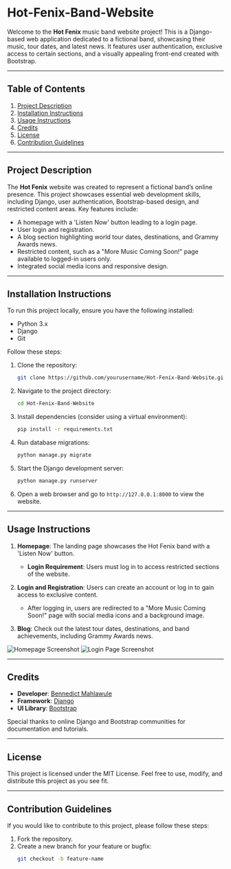 # Hot-Fenix-Band-Website

Welcome to the **Hot Fenix** music band website project! This is a Django-based web application dedicated to a fictional band, showcasing their music, tour dates, and latest news. It features user authentication, exclusive access to certain sections, and a visually appealing front-end created with Bootstrap.

---

## Table of Contents

1. [Project Description](#project-description)
2. [Installation Instructions](#installation-instructions)
3. [Usage Instructions](#usage-instructions)
4. [Credits](#credits)
5. [License](#license)
6. [Contribution Guidelines](#contribution-guidelines)

---

## Project Description

The **Hot Fenix** website was created to represent a fictional band’s online presence. This project showcases essential web development skills, including Django, user authentication, Bootstrap-based design, and restricted content areas. Key features include:
- A homepage with a 'Listen Now' button leading to a login page.
- User login and registration.
- A blog section highlighting world tour dates, destinations, and Grammy Awards news.
- Restricted content, such as a "More Music Coming Soon!" page available to logged-in users only.
- Integrated social media icons and responsive design.

---

## Installation Instructions

To run this project locally, ensure you have the following installed:
- Python 3.x
- Django
- Git

Follow these steps:

1. Clone the repository:
    ```bash
    git clone https://github.com/yourusername/Hot-Fenix-Band-Website.git
    ```
   
2. Navigate to the project directory:
    ```bash
    cd Hot-Fenix-Band-Website
    ```

3. Install dependencies (consider using a virtual environment):
    ```bash
    pip install -r requirements.txt
    ```

4. Run database migrations:
    ```bash
    python manage.py migrate
    ```

5. Start the Django development server:
    ```bash
    python manage.py runserver
    ```

6. Open a web browser and go to `http://127.0.0.1:8000` to view the website.

---

## Usage Instructions

1. **Homepage**: The landing page showcases the Hot Fenix band with a 'Listen Now' button.
   - **Login Requirement**: Users must log in to access restricted sections of the website.

2. **Login and Registration**: Users can create an account or log in to gain access to exclusive content.
   - After logging in, users are redirected to a "More Music Coming Soon!" page with social media icons and a background image.

3. **Blog**: Check out the latest tour dates, destinations, and band achievements, including Grammy Awards news.

![Homepage Screenshot](path/to/homepage_screenshot.png)
![Login Page Screenshot](path/to/login_screenshot.png)

---

## Credits

- **Developer**: [Bennedict Mahlawule](https://github.com/bennedixt)
- **Framework**: [Django](https://www.djangoproject.com/)
- **UI Library**: [Bootstrap](https://getbootstrap.com/)

Special thanks to online Django and Bootstrap communities for documentation and tutorials.

---

## License

This project is licensed under the MIT License. Feel free to use, modify, and distribute this project as you see fit.

---

## Contribution Guidelines

If you would like to contribute to this project, please follow these steps:

1. Fork the repository.
2. Create a new branch for your feature or bugfix:
   ```bash
   git checkout -b feature-name
